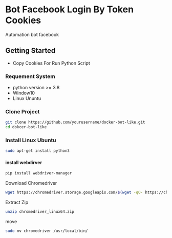 ﻿# Bot Facebook Login By Token Cookies
 Automation bot facebook

 ## Getting Started
 - Copy Cookies For Run Python Script

 ### Requement System
 - python version >= 3.8
 - Window10
 - Linux Ununtu

 ### Clone Project
 ```sh
git clone https://github.com/yourusername/docker-bot-like.git
cd dokcer-bot-like
```

 ### Install Linux Ubuntu 
 ```sh
 sudo apt-get install python3
 ```
 #### install webdirver 
 ```sh
 pip install webdriver-manager
 ```
 Download Chromedriver
 ```sh
 wget https://chromedriver.storage.googleapis.com/$(wget -qO- https://chromedriver.storage.googleapis.com/LATEST_RELEASE)/chromedriver_linux64.zip
```
 Extract Zip
 ```sh
 unzip chromedriver_linux64.zip
```
 move
 ```sh
 sudo mv chromedriver /usr/local/bin/
```
